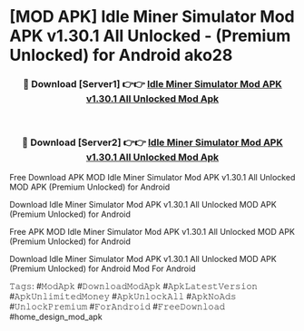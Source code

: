 # [MOD APK] Idle Miner Simulator Mod APK v1.30.1 All Unlocked - (Premium Unlocked) for Android ako28



<div align="center">
<h3>🔴 Download [Server1] 👉👉 <a href="https://momento.my/?title=Idle_Miner_Simulator_Mod_APK_v1.30.1_All_Unlocked">Idle Miner Simulator Mod APK v1.30.1 All Unlocked Mod Apk</a></h3><br>

<h3>🔴 Download [Server2] 👉👉 <a href="https://momento.my/?title=Idle_Miner_Simulator_Mod_APK_v1.30.1_All_Unlocked">Idle Miner Simulator Mod APK v1.30.1 All Unlocked Mod Apk</a></h3>
</div>



Free Download APK MOD Idle Miner Simulator Mod APK v1.30.1 All Unlocked MOD APK (Premium Unlocked) for Android

Download Idle Miner Simulator Mod APK v1.30.1 All Unlocked MOD APK (Premium Unlocked) for Android

Free APK MOD Idle Miner Simulator Mod APK v1.30.1 All Unlocked MOD APK (Premium Unlocked) for Android

Download Idle Miner Simulator Mod APK v1.30.1 All Unlocked MOD APK (Premium Unlocked) for Android Mod For Android

𝚃𝚊𝚐𝚜: #𝙼𝚘𝚍𝙰𝚙𝚔 #𝙳𝚘𝚠𝚗𝚕𝚘𝚊𝚍𝙼𝚘𝚍𝙰𝚙𝚔 #𝙰𝚙𝚔𝙻𝚊𝚝𝚎𝚜𝚝𝚅𝚎𝚛𝚜𝚒𝚘𝚗 #𝙰𝚙𝚔𝚄𝚗𝚕𝚒𝚖𝚒𝚝𝚎𝚍𝙼𝚘𝚗𝚎𝚢 #𝙰𝚙𝚔𝚄𝚗𝚕𝚘𝚌𝚔𝙰𝚕𝚕 #𝙰𝚙𝚔𝙽𝚘𝙰𝚍𝚜 #𝚄𝚗𝚕𝚘𝚌𝚔𝙿𝚛𝚎𝚖𝚒𝚞𝚖 #𝙵𝚘𝚛𝙰𝚗𝚍𝚛𝚘𝚒𝚍 #𝙵𝚛𝚎𝚎𝙳𝚘𝚠𝚗𝚕𝚘𝚊𝚍 #home_design_mod_apk
